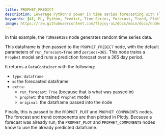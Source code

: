 ```yaml
---
title: PROPHET_PREDICT
description: Leverage Python's power in time series forecasting with Flojoy's PROPHET_PREDICT node that creates a forecast, identifies the trend components, and plots it in Plotly.
keywords: [AI, ML, Python, Predict, Time Series, Forecast, Trend, Plotly, Dataframe, DataContainer]
image: https://raw.githubusercontent.com/flojoy-ai/docs/main/docs/nodes/AI_ML/PREDICT_TIME_SERIES/PROPHET_PREDICT/examples/EX1/output.jpeg
---
```


In this example, the `TIMESERIES` node generates random time series data. 

<!-- '<table border="1" class="dataframe">  <thead>   <tr style="text-align: right;">     <th></th>     <th>Timestamp</th>     <th>Data</th>  </tr>  </thead>  <tbody>    <tr>      <th>0</th>      <td>2023-01-01</td>      <td>-0.187903</td>    </tr>    <tr>      <th>1</th>      <td>2023-01-02</td>      <td>0.204290</td>    </tr>    <tr>      <th>2</th>      <td>2023-01-03</td>      <td>-0.659945</td>    </tr>  </tbody></table>' -->

This dataframe is then passed to the `PROPHET_PREDICT` node, with the default parameters of `run_forecast=True` and `periods=365`. This node trains a `Prophet` model and runs a prediction forecast over a 365 day period. 

It returns a `DataContainer` with the following:
* `type`: `dataframe`
* `m`: the forecasted dataframe
* `extra`: 
  * `run_forecast`: `True` (because that is what was passed in)
  * `prophet`: the trained `Prophet` model
  * `original`: the dataframe passed into the node

Finally, this is passed to the `PROPHET_PLOT` and `PROPHET_COMPONENTS` nodes. The forecast and trend components are then plotted in Plotly. Because a forecast was already run, the `PROPHET_PLOT` and `PROPHET_COMPONENTS` nodes know to use the already predicted dataframe.